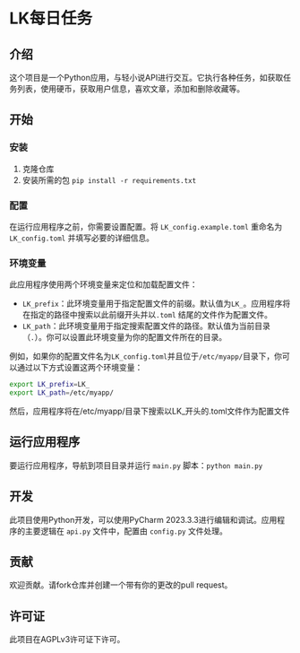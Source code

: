 # LK每日任务

## 介绍

这个项目是一个Python应用，与轻小说API进行交互。它执行各种任务，如获取任务列表，使用硬币，获取用户信息，喜欢文章，添加和删除收藏等。

## 开始

### 安装

1. 克隆仓库
2. 安装所需的包
   `pip install -r requirements.txt`

### 配置

在运行应用程序之前，你需要设置配置。将 `LK_config.example.toml` 重命名为 `LK_config.toml` 并填写必要的详细信息。

### 环境变量

此应用程序使用两个环境变量来定位和加载配置文件：

- `LK_prefix`：此环境变量用于指定配置文件的前缀。默认值为`LK_`。应用程序将在指定的路径中搜索以此前缀开头并以`.toml`
  结尾的文件作为配置文件。
- `LK_path`：此环境变量用于指定搜索配置文件的路径。默认值为当前目录（`.`）。你可以设置此环境变量为你的配置文件所在的目录。

例如，如果你的配置文件名为`LK_config.toml`并且位于`/etc/myapp/`目录下，你可以通过以下方式设置这两个环境变量：

```bash
export LK_prefix=LK_
export LK_path=/etc/myapp/
```

然后，应用程序将在/etc/myapp/目录下搜索以LK_开头的.toml文件作为配置文件

## 运行应用程序

要运行应用程序，导航到项目目录并运行 `main.py` 脚本：`python main.py`

## 开发

此项目使用Python开发，可以使用PyCharm 2023.3.3进行编辑和调试。应用程序的主要逻辑在 `api.py` 文件中，配置由 `config.py`
文件处理。

## 贡献

欢迎贡献。请fork仓库并创建一个带有你的更改的pull request。

## 许可证

此项目在AGPLv3许可证下许可。